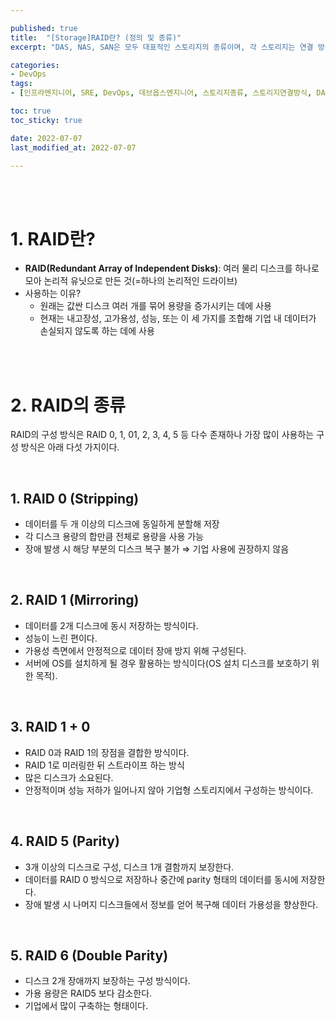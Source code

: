 ```yaml
---

published: true
title:  "[Storage]RAID란? (정의 및 종류)"
excerpt: "DAS, NAS, SAN은 모두 대표적인 스토리지의 종류이며, 각 스토리지는 연결 방식에 차이가 있다"

categories:
- DevOps
tags:
- [인프라엔지니어, SRE, DevOps, 데브옵스엔지니어, 스토리지종류, 스토리지연결방식, DAS, NAS, SAN]

toc: true
toc_sticky: true

date: 2022-07-07
last_modified_at: 2022-07-07

---
```


<br/><br/>

# 1. RAID란?

- **RAID(Redundant Array of Independent Disks)**: 여러 물리 디스크를 하나로 모아 논리적 유닛으로 만든 것(=하나의 논리적인 드라이브)
- 사용하는 이유?
    - 원래는 값싼 디스크 여러 개를 묶어 용량을 증가시키는 데에 사용
    - 현재는 내고장성, 고가용성, 성능, 또는 이 세 가지를 조합해 기업 내 데이터가 손실되지 않도록 하는 데에 사용

<br/><br/>

# 2. RAID의 종류

RAID의 구성 방식은 RAID 0, 1, 01, 2, 3, 4, 5 등 다수 존재하나 가장 많이 사용하는 구성 방식은 아래 다섯 가지이다.

<br/>

## 1. RAID 0 (Stripping)

- 데이터를 두 개 이상의 디스크에 동일하게 분할해 저장
- 각 디스크 용량의 합만큼 전체로 용량을 사용 가능
- 장애 발생 시 해당 부분의 디스크 복구 불가 ⇒ 기업 사용에 권장하지 않음

<br/>

## 2. RAID 1 (Mirroring)

- 데이터를 2개 디스크에 동시 저장하는 방식이다.
- 성능이 느린 편이다.
- 가용성 측면에서 안정적으로 데이터 장애 방지 위해 구성된다.
- 서버에 OS를 설치하게 될 경우 활용하는 방식이다(OS 설치 디스크를 보호하기 위한 목적).

<br/>

## 3. RAID 1 + 0

- RAID 0과 RAID 1의 장점을 결합한 방식이다.
- RAID 1로 미러링한 뒤 스트라이프 하는 방식
- 많은 디스크가 소요된다.
- 안정적이며 성능 저하가 일어나지 않아 기업형 스토리지에서 구성하는 방식이다.

<br/>

## 4. RAID 5 (Parity)

- 3개 이상의 디스크로 구성, 디스크 1개 결함까지 보장한다.
- 데이터를 RAID 0 방식으로 저장하나 중간에 parity 형태의 데이터를 동시에 저장한다.
- 장애 발생 시 나머지 디스크들에서 정보를 얻어 복구해 데이터 가용성을 향상한다.

<br/>

## 5. RAID 6 (Double Parity)

- 디스크 2개 장애까지 보장하는 구성 방식이다.
- 가용 용량은 RAID5 보다 감소한다.
- 기업에서 많이 구축하는 형태이다.

<br/><br/>

